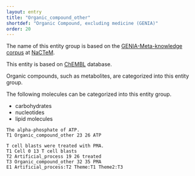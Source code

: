 ```yaml
---
layout: entry
title: "Organic_compound_other"
shortdef: "Organic Compound, excluding medicine (GENIA)"
order: 20
---
```


The name of this entity group is based on the <a href="http://www.nactem.ac.uk/meta-knowledge/">GENIA-Meta-knowledge corpus</a> at <a href="http://www.nactem.ac.uk/">NaCTeM</a>.

This entity is based on <a href="https://www.ebi.ac.uk/chembl/">ChEMBL</a> database.

Organic compounds, such as metabolites, are categorized into this entity group.

The following molecules can be categorized into this entity group.
- carbohydrates
- nucleotides
- lipid molecules

~~~ ann
The alpha-phosphate of ATP.
T1 Organic_compound_other 23 26 ATP
~~~
~~~ann
T cell blasts were treated with PMA.
T1 Cell 0 13 T cell blasts
T2 Artificial_process 19 26 treated
T3 Organic_compound_other 32 35 PMA
E1 Artificial_process:T2 Theme:T1 Theme2:T3
~~~

<!-- details -->
